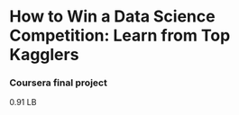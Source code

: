 # How to Win a Data Science Competition: Learn from Top Kagglers
### Coursera final project

0.91 LB
